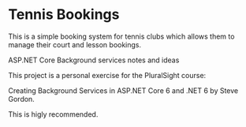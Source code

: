 # Tennis Bookings

This is a simple booking system for tennis clubs which allows them to manage their court and lesson bookings.

ASP.NET Core Background services notes and ideas

This project is a personal exercise for the PluralSight course:

  Creating Background Services in ASP.NET Core 6 and .NET 6 by Steve Gordon.

This is higly recommended. 